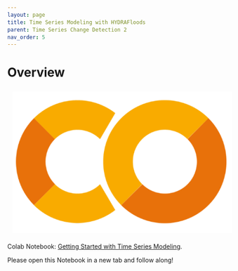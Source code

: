 ```yaml
---
layout: page
title: Time Series Modeling with HYDRAFloods 
parent: Time Series Change Detection 2
nav_order: 5
---
```


# Overview

<img align="center" src="../images/time-series-2/colab-logo.PNG" hspace="12" vspace="8" width="500">

Colab Notebook: [Getting Started with Time Series Modeling](https://colab.research.google.com/drive/1pDFO_1Wf8X17TiIAdIiY_BwQZjhiTxTj?usp=sharing).

Please open this Notebook in a new tab and follow along!